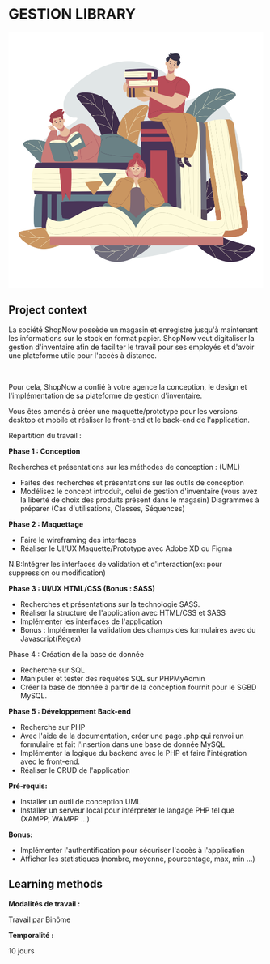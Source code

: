 # GESTION LIBRARY

<div style="display=flex;flex-diretion:row;justify-content: center; align-items: center" ><img src="assets/thumb_signin.svg"></img></div>

<div class="sc-7lcum6-0 edCusw"><h2 class="ekeyz-0 dPTSJD">Project context</h2><div><div><p class="ekeyz-0 jasXoh">La société ShopNow possède un magasin et enregistre jusqu'à maintenant les informations sur le stock en format papier. ShopNow veut digitaliser la gestion d'inventaire afin de faciliter le travail pour ses employés et d'avoir une plateforme utile pour l'accès à distance.</p>
<p class="ekeyz-0 jasXoh">​</p>
<p class="ekeyz-0 jasXoh">Pour cela, ShopNow a confié à votre agence la conception, le design et l'implémentation de sa plateforme de gestion d'inventaire.</p>
<p class="ekeyz-0 jasXoh">Vous êtes amenés à créer une maquette/prototype pour les versions desktop et mobile et réaliser le front-end et le back-end de l'application.</p>
<p class="ekeyz-0 jasXoh">Répartition du travail :</p>
<p class="ekeyz-0 dPTSJD"><b>Phase 1 : Conception</b></p>
<p class="ekeyz-0 jasXoh">Recherches et présentations sur les méthodes de conception : (UML)</p>
<ul class="ekeyz-0 kxmj7s-0 jWuork ccbvZr">
<li>Faites des recherches et présentations sur les outils de conception</li>
<li>Modélisez le concept introduit, celui de gestion d'inventaire (vous avez la liberté de choix des produits présent dans le magasin) Diagrammes à préparer (Cas d'utilisations, Classes, Séquences)</li>
</ul>
<p class="ekeyz-0 dPTSJD"><b>Phase 2 : Maquettage</b></p>
<ul class="ekeyz-0 kxmj7s-0 jWuork ccbvZr">
<li>Faire le wireframing des interfaces</li>
<li>Réaliser le UI/UX Maquette/Prototype avec Adobe XD ou Figma</li>
</ul>
<p class="ekeyz-0 jasXoh">N.B:Intégrer les interfaces de validation et d'interaction(ex: pour suppression ou modification)</p>
<p class="ekeyz-0 dPTSJD"><b>Phase 3 : UI/UX HTML/CSS (Bonus : SASS)</b></p>
<ul class="ekeyz-0 kxmj7s-0 jWuork ccbvZr">
<li>Recherches et présentations sur la technologie SASS.</li>
<li>Réaliser la structure de l'application avec HTML/CSS et SASS</li>
<li>Implémenter les interfaces de l'application</li>
<li>Bonus : Implémenter la validation des champs des formulaires avec du Javascript(Regex)</li>
</ul>
<p class="ekeyz-0 dPTSJD">Phase 4 : Création de la base de donnée</p>
<ul class="ekeyz-0 kxmj7s-0 jWuork ccbvZr">
<li>Recherche sur SQL</li>
<li>Manipuler et tester des requêtes SQL sur PHPMyAdmin</li>
<li>Créer la base de donnée à partir de la conception fournit pour le SGBD MySQL.</li>
</ul>
<p class="ekeyz-0 dPTSJD"><b>Phase 5 : Développement Back-end</b></p>
<ul class="ekeyz-0 kxmj7s-0 jWuork ccbvZr">
<li>Recherche sur PHP</li>
<li>Avec l'aide de la documentation, créer une page .php qui renvoi un formulaire et fait l'insertion dans une base de donnée MySQL</li>
<li>Implémenter la logique du backend avec le PHP et faire l'intégration avec le front-end.</li>
<li>Réaliser le CRUD de l'application</li>
</ul>
<p class="ekeyz-0 dPTSJD"><b>Pré-requis:</b></p>
<ul class="ekeyz-0 kxmj7s-0 jWuork ccbvZr">
<li>Installer un outil de conception UML</li>
<li>Installer un serveur local pour intérpréter le langage PHP tel que (XAMPP, WAMPP ...)</li>
</ul>
<p class="ekeyz-0 dPTSJD"><b>Bonus:</b></p>
<ul class="ekeyz-0 kxmj7s-0 jWuork ccbvZr">
<li>Implémenter l'authentification pour sécuriser l'accès à l'application</li>
<li>Afficher les statistiques (nombre, moyenne, pourcentage, max, min ...)</li>
</ul>
</div></div></div>

<div class="sc-7lcum6-0 edCusw"><h2 class="ekeyz-0 dPTSJD">Learning methods</h2><div><div><p class="ekeyz-0 jasXoh"><b>Modalités de travail :</b></p>
<p class="ekeyz-0 jasXoh">Travail par Binôme</p>
<p class="ekeyz-0 jasXoh"><b>Temporalité :</b></p>
<p class="ekeyz-0 jasXoh">10 jours</p>
</div></div></div>

